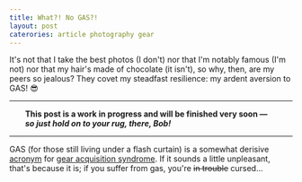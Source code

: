 ```yaml
---
title: What?! No GAS?!
layout: post
caterories: article photography gear
---
```


It's not that I take the best photos (I don't) nor that I'm notably famous (I'm not) nor that my hair's made of chocolate (it isn't), so why, then, are my peers so jealous? They covet my steadfast resilience: my ardent aversion to GAS! 😎

<hr><p><span style="display:block; margin-left:2em; margin-right:2em">
<b>This post is a work in progress and will be finished very soon — <i>so just hold on to your rug, there, Bob!</i></b><hr>
</span></p>

GAS (for those still living under a flash curtain) is a somewhat derisive [acronym](https://www.grammarbook.com/blog/abbreviations/abbreviations-acronyms-and-initialisms-revisited/) for [gear acquisition syndrome](https://de.m.wikipedia.org/wiki/Gear_Acquisition_Syndrome). If it sounds a little unpleasant, that's because it is; if you suffer from gas, you're <s>in trouble</s> cursed...

<!--

It's not that I take the best photos (for I don't) nor that I'm notably famous (for I'm not) nor that my hair's made of chocolate (for it isn't), so why are my peers so jealous? I've a rare god-like power: I'm naturally immune to GAS! 😎

uncontrollable and insatiable need to... addiction... curse... disease... chronic

-->
